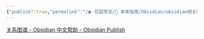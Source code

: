 ```yaml
---
{"publish":true,"permalink":"/🍀 花园导览/🧰 本库指南/Obsidian/obsidian相关笔记/obsidian 图谱自定义css.md","title":"obsidian 图谱自定义css","created":"2022-08-08","modified":"2023-03-14","cssclasses":""}
---
```



[关系图谱 - Obsidian 中文帮助 - Obsidian Publish](https://publish.obsidian.md/help-zh/%E6%8F%92%E4%BB%B6/%E5%85%B3%E7%B3%BB%E5%9B%BE%E8%B0%B1)